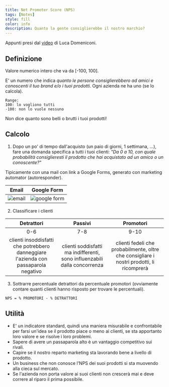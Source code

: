 ```yaml
---
title: Net Promoter Score (NPS)
tags: [Notes]
style: fill
color: info
description: Quanto la gente consiglierebbe il nostro marchio?
---
```


Appunti presi dal [video](https://www.youtube.com/watch?v=p7u8bZApxZs) di Luca Domeniconi.

## Definizione

Valore numerico intero che va da [-100, 100].

E' un numero che indica *quanto le persone consiglierebbero ad amici e conoscenti il tuo brand e/o i tuoi prodotti*. Ogni azienda ne ha uno (se lo calcola).  

```
Range:
100: lo vogliono tutti 
-100: non lo vuole nessuno
```

Non dice quanto sono belli o brutti i tuoi prodotti!

## Calcolo

1) Dopo un po' di tempo dall'acquisto (un paio di giorni, 1 settimana, ...), fare una domanda specifica a tutti i tuoi clienti: *"Da 0 a 10, con quale probabilità consiglieresti il prodotto che hai acquistato ad un amico o un conoscente?"*

Tipicamente con una mail con link a Google Forms, generato con marketing automator (autoresponder).

Email | Google Form
:---: | :---:
![email](https://gabrielecorni.github.io/blog/docs/2019-03-31-nps/email.png "email") | ![google form](https://gabrielecorni.github.io/blog/docs/2019-03-31-nps/googleform.png "google form")

2) Classificare i clienti

Detrattori | Passivi | Promotori
:---:|:---:|:---:0-6 | 7-8 | 9-10
clienti insoddisfatti che potrebbero danneggiare l'azienda con passaparola negativo | clienti soddisfatti ma indifferenti, sono influenzabili dalla concorrenza | clienti fedeli che probabilmente, oltre che consigliare i nostri prodotti, li ricomprerà

3) Sottrarre percentuale detrattori da percentuale promotori (ovviamente contare quanti clienti hanno risposto per trovare le percentuali).

```NPS = % PROMOTORI - % DETRATTORI```

## Utilità

* E' un indicatore standard, quindi una maniera misurabile e confrontabile per farsi un'idea se il prodotto piace o meno ai clienti, se sta apportanto loro valore e se risolve i loro problemi.
* Sapere di avere un passaparola alto è un vantaggio competitivo sui rivali.
* Capire se il nostro reparto marketing sta lavorando bene a livello di prodotto.
* Un business che non conosce l'NPS dei suoi prodotti si sta muovendo alla cieca sul mercato.
* Se l'azienda non porta valore ai suoi clienti non crescerà mai e deve correre al riparo il prima possibile.
